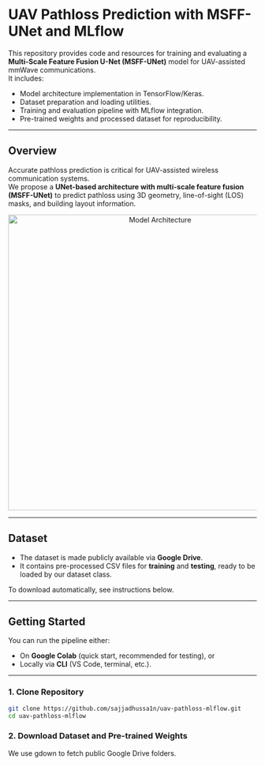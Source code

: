 # UAV Pathloss Prediction with MSFF-UNet and MLflow

This repository provides code and resources for training and evaluating a **Multi-Scale Feature Fusion U-Net (MSFF-UNet)** model for UAV-assisted mmWave communications.  
It includes:
- Model architecture implementation in TensorFlow/Keras.
- Dataset preparation and loading utilities.
- Training and evaluation pipeline with MLflow integration.
- Pre-trained weights and processed dataset for reproducibility.

---

## Overview

Accurate pathloss prediction is critical for UAV-assisted wireless communication systems.  
We propose a **UNet-based architecture with multi-scale feature fusion (MSFF-UNet)** to predict pathloss using 3D geometry, line-of-sight (LOS) masks, and building layout information.  

<p align="center">
  <img src="docs/architecture.png" alt="Model Architecture" width="600"/>
</p>

---

## Dataset

- The dataset is made publicly available via **Google Drive**.  
- It contains pre-processed CSV files for **training** and **testing**, ready to be loaded by our dataset class.  

To download automatically, see instructions below.  

---

## Getting Started

You can run the pipeline either:
- On **Google Colab** (quick start, recommended for testing), or
- Locally via **CLI** (VS Code, terminal, etc.).

---

### 1. Clone Repository

```bash
git clone https://github.com/sajjadhussa1n/uav-pathloss-mlflow.git
cd uav-pathloss-mlflow
```
### 2. Download Dataset and Pre-trained Weights

We use gdown to fetch public Google Drive folders.
